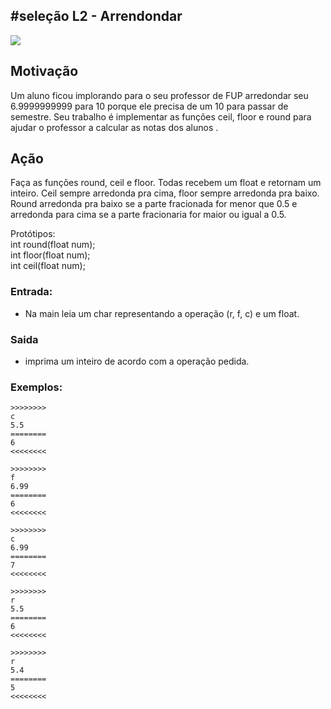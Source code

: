 ## #seleção L2 - Arrendondar


![](https://raw.githubusercontent.com/qxcodefup/moodle/master/base/018/__capa.jpg)

## Motivação

Um aluno ficou implorando para o seu professor de FUP arredondar seu 6.9999999999 para 10 porque ele precisa de um 10 para passar de semestre. Seu trabalho é implementar as funções ceil, floor e round para ajudar o professor a calcular as notas dos alunos .

## Ação

Faça as funções round, ceil e floor. Todas recebem um float e retornam um inteiro. Ceil sempre arredonda pra cima, floor sempre arredonda pra baixo. Round arredonda pra baixo se a parte fracionada for menor que 0.5 e arredonda para cima se a parte fracionaria for maior ou igual a 0.5.  

Protótipos:  
int round(float num);  
int floor(float num);  
int ceil(float num);

### Entrada:

*   Na main leia um char representando a operação (r, f, c) e um float.

### Saida  

*   imprima um inteiro de acordo com a operação pedida.  

### Exemplos:

```
>>>>>>>>
c  
5.5  
========
6
<<<<<<<<

>>>>>>>>
f  
6.99  
========
6
<<<<<<<<

>>>>>>>>
c  
6.99  
========
7
<<<<<<<<

>>>>>>>>
r  
5.5  
========
6
<<<<<<<<

>>>>>>>>
r  
5.4  
========
5
<<<<<<<<
```

